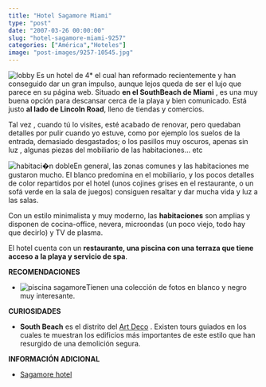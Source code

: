 ```yaml
---
title: "Hotel Sagamore Miami"
type: "post"
date: "2007-03-26 00:00:00"
slug: "hotel-sagamore-miami-9257"
categories: ["América","Hoteles"]
image: "post-images/9257-10545.jpg"
---
```


![lobby](post-images/9257-10545.jpg "lobby") Es un hotel de 4\* el cual han reformado recientemente y han conseguido dar un gran impulso, aunque lejos queda de ser el lujo que parece en su página web. Situado **en el SouthBeach de Miami** , es una muy buena opción para descansar cerca de la playa y bien comunicado. Está justo **al lado de Lincoln Road**, lleno de tiendas y comercios.

Tal vez , cuando tú lo visites, esté acabado de renovar, pero quedaban detalles por pulir cuando yo estuve, como por ejemplo los suelos de la entrada, demasiado desgastados; o los pasillos muy oscuros, apenas sin luz , algunas piezas del mobiliario de las habitaciones... etc

![habitaci�n doble](post-images/9257-10546.jpg "habitaci�n doble")En general, las zonas comunes y las habitaciones me gustaron mucho. El blanco predomina en el mobiliario, y los pocos detalles de color repartidos por el hotel (unos cojines grises en el restaurante, o un sofá verde en la sala de juegos) consiguen resaltar y dar mucha vida y luz a las salas.

Con un estilo minimalista y muy moderno, las **habitaciones** son amplias y disponen de cocina-office, nevera, microondas (un poco viejo, todo hay que decirlo) y TV de plasma.

El hotel cuenta con un **restaurante, una piscina con una terraza que tiene acceso a la playa y servicio de spa**.

**RECOMENDACIONES**

- ![piscina sagamore](post-images/9257-10547.jpg "piscina sagamore")Tienen una colección de fotos en blanco y negro muy interesante.

**CURIOSIDADES**

- **South Beach** es el distrito del [Art Deco](http://es.wikipedia.org/wiki/Art_dec%C3%B3) . Existen tours guiados en los cuales te muestran los edificios más importantes de este estilo que han resurgido de una demolición segura.

**INFORMACIÓN ADICIONAL**

- [Sagamore hotel](http://www.sagamorehotel.com/index.htm?home.htm "http://www.sagamorehotel.com/index.htm?home.htm")
